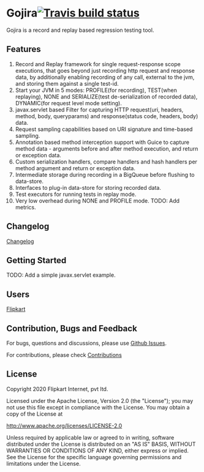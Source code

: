 # Gojira[![Travis build status](https://travis-ci.org/flipkart-incubator/gojira.svg?branch=master)](https://travis-ci.org/flipkart-incubator/gojira) 
Gojira is a record and replay based regression testing tool. 

## Features
1. Record and Replay framework for single request-response scope executions, that goes beyond just recording http request and response data, by additionally enabling recording of any call, external to the jvm, and storing them against a single test-id.
2. Start your JVM in 5 modes: PROFILE(for recording), TEST(when replaying), NONE and SERIALIZE(test de-serialization of recorded data), DYNAMIC(for request level mode setting).
3. javax.servlet based Filter for capturing HTTP request(uri, headers, method, body, queryparams) and response(status code, headers, body) data.
4. Request sampling capabilities based on URI signature and time-based sampling.
5. Annotation based method interception support with Guice to capture method data - arguments before and after method execution, and return or exception data.
6. Custom serialization handlers, compare handlers and hash handlers per method argument and return or exception data.
7. Intermediate storage during recording in a BigQueue before flushing to data-store.
6. Interfaces to plug-in data-store for storing recorded data.
8. Test executors for running tests in replay mode.
9. Very low overhead during NONE and PROFILE mode. TODO: Add metrics.

## Changelog
[Changelog](https://github.com/flipkart-incubator/gojira/blob/master/CHANGELOG.md)

## Getting Started
TODO: Add a simple javax.servlet example. 

## Users
[Flipkart](http://www.flipkart.com)

## Contribution, Bugs and Feedback
For bugs, questions and discussions, please use [Github Issues](https://github.com/flipkart-incubator/gojira/issues).

For contributions, please check [Contributions](https://github.com/flipkart-incubator/gojira/blob/master/CONTRIBUTING.md)

## License
Copyright 2020 Flipkart Internet, pvt ltd.

Licensed under the Apache License, Version 2.0 (the "License");
you may not use this file except in compliance with the License.
You may obtain a copy of the License at

http://www.apache.org/licenses/LICENSE-2.0

Unless required by applicable law or agreed to in writing, software distributed under the License is distributed on an "AS IS" BASIS, WITHOUT WARRANTIES OR CONDITIONS OF ANY KIND, either express or implied. See the License for the specific language governing permissions and limitations under the License.
